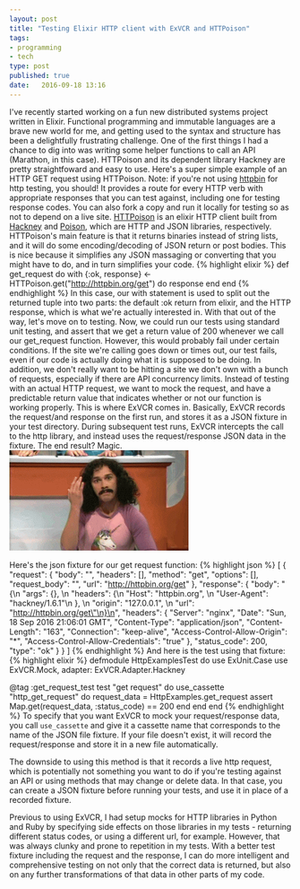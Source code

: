 ```yaml
---
layout: post
title: "Testing Elixir HTTP client with ExVCR and HTTPoison"
tags:
- programming
- tech
type: post
published: true
date:	2016-09-18 13:16
---
```

I've recently started working on a fun new distributed systems project written in Elixir. Functional programming and immutable languages are a brave new world for me, and getting used to the syntax and structure has been a delightfully frustrating challenge. One of the first things I had a chance to dig into was writing some helper functions to call an API (Marathon, in this case). HTTPoison and its dependent library Hackney are pretty straightfoward and easy to use. 
Here's a super simple example of an HTTP GET request using HTTPoison. Note: if you're not using [httpbin](httpbin.org) for http testing, you should! It provides a route for every HTTP verb with appropriate responses that you can test against, including one for testing response codes. You can also fork a copy and run it locally for testing so as not to depend on a live site. 
[HTTPoison](https://github.com/edgurgel/httpoison) is an elixir HTTP client built from [Hackney](https://github.com/benoitc/hackney) and [Poison](https://github.com/devinus/poison), which are HTTP and JSON libraries, respectively. HTTPoison's main feature is that it returns binaries instead of string lists, and it will do some encoding/decoding of JSON return or post bodies. This is nice because it simplifies any JSON massaging or converting that you might have to do, and in turn simplifies your code.
{% highlight elixir %}
  def get_request do
    with {:ok, response} <- HTTPoison.get("http://httpbin.org/get") do
      response
    end
  end
{% endhighlight %}
In this case, our with statement is used to split out the returned tuple into two parts: the default :ok return from elixir, and the HTTP response, which is what we're actually interested in. 
With that out of the way, let's move on to testing. Now, we could run our tests using standard unit testing, and assert that we get a return value of 200 whenever we call our get_request function. However, this would probably fail under certain conditions. If the site we're calling goes down or times out, our test fails, even if our code is actually doing what it is supposed to be doing. In addition, we don't really want to be hitting a site we don't own with a bunch of requests, especially if there are API concurrency limits. Instead of testing with an actual HTTP request, we want to mock the request, and have a predictable return value that indicates whether or not our function is working properly. This is where ExVCR comes in. Basically, ExVCR records the request/and response on the first run, and stores it as a JSON fixture in your test directory. During subsequent test runs, ExVCR intercepts the call to the http library, and instead uses the request/response JSON data in the fixture. The end result? Magic. ![Alt magic](/images/shia-magic.gif)

Here's the json fixture for our get request function:
{% highlight json %}
[
  {
    "request": {
      "body": "",
      "headers": [],
      "method": "get",
      "options": [],
      "request_body": "",
      "url": "http://httpbin.org/get"
    },
    "response": {
      "body": "{\n  \"args\": {}, \n  \"headers\": {\n    \"Host\": \"httpbin.org\", \n    \"User-Agent\": \"hackney/1.6.1\"\n  }, \n  \"origin\": \"127.0.0.1\", \n  \"url\": \"http://httpbin.org/get\"\n}\n",
      "headers": {
        "Server": "nginx",
        "Date": "Sun, 18 Sep 2016 21:06:01 GMT",
        "Content-Type": "application/json",
        "Content-Length": "163",
        "Connection": "keep-alive",
        "Access-Control-Allow-Origin": "*",
        "Access-Control-Allow-Credentials": "true"
      },
      "status_code": 200,
      "type": "ok"
    }
  }
]
{% endhighlight %}
And here is the test using that fixture:
{% highlight elixir %}
defmodule HttpExamplesTest do
  use ExUnit.Case
  use ExVCR.Mock, adapter: ExVCR.Adapter.Hackney
  
  @tag :get_request_test
  test "get request" do
  	use_cassette "http_get_request" do
  		request_data = HttpExamples.get_request
  		assert Map.get(request_data, :status_code) == 200
  	end
  end
end
{% endhighlight %}
To specify that you want ExVCR to mock your request/response data, you call <code>use_cassette</code> and give it a cassette name that corresponds to the name of the JSON file fixture. If your file doesn't exist, it will record the request/response and store it in a new file automatically.

The downside to using this method is that it records a live http request, which is potentially not something you want to do if you're testing against an API or using methods that may change or delete data. In that case, you can create a JSON fixture before running your tests, and use it in place of a recorded fixture.

Previous to using ExVCR, I had setup mocks for HTTP libraries in Python and Ruby by specifying side effects on those libraries in my tests - returning different status codes, or using a different url, for example. However, that was always clunky and prone to repetition in my tests. With a better test fixture including the request and the response, I can do more intelligent and comprehensive testing on not only that the correct data is returned, but also on any further transformations of that data in other parts of my code.
